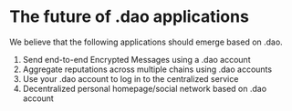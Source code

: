 # The future of .dao applications

We believe that the following applications should emerge based on .dao.

1. Send end-to-end Encrypted Messages using a .dao account
2. Aggregate reputations across multiple chains using .dao accounts
3. Use your .dao account to log in to the centralized service
4. Decentralized personal homepage/social network based on .dao account
